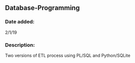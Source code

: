 ## Database-Programming

### Date added:
2/1/19

### Description:
Two versions of ETL process using PL/SQL and Python/SQLite
